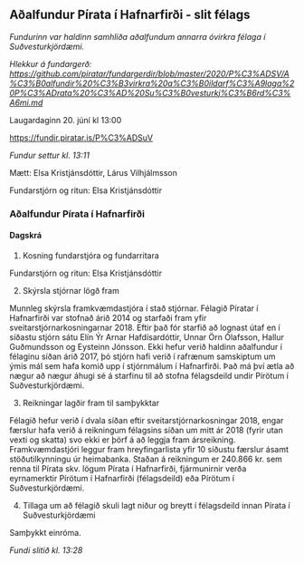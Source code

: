 ## Aðalfundur Pírata í Hafnarfirði - slit félags

*Fundurinn var haldinn samhliða aðalfundum annarra óvirkra félaga í Suðvesturkjördæmi.*

*Hlekkur á fundargerð: https://github.com/piratar/fundargerdir/blob/master/2020/P%C3%ADSV/A%C3%B0alfundir%20%C3%B3virkra%20a%C3%B0ildarf%C3%A9laga%20P%C3%ADrata%20%C3%AD%20Su%C3%B0vesturkj%C3%B6rd%C3%A6mi.md*

Laugardaginn 20. júní kl 13:00

https://fundir.piratar.is/P%C3%ADSuV

*Fundur settur kl. 13:11*

Mætt: Elsa Kristjánsdóttir, Lárus Vilhjálmsson

Fundarstjórn og ritun: Elsa Kristjánsdóttir

### Aðalfundur Pírata í Hafnarfirði

#### Dagskrá

1. Kosning fundarstjóra og fundarritara

Fundarstjórn og ritun: Elsa Kristjánsdóttir

2. Skýrsla stjórnar lögð fram

Munnleg skýrsla framkvæmdastjóra í stað stjórnar. Félagið Píratar í Hafnarfirði var stofnað árið 2014 og starfaði fram yfir sveitarstjórnarkosningarnar 2018. Eftir það fór starfið að lognast útaf en í síðastu stjórn sátu Elín Ýr Arnar Hafdísardóttir, Unnar Örn Ólafsson, Hallur Guðmundsson og Eysteinn Jónsson. Ekki hefur verið haldinn aðalfundur í félaginu síðan árið 2017, þó stjórn hafi verið í rafrænum samskiptum um ýmis mál sem hafa komið upp í stjórnmálum í Hafnarfirði. Það má því ætla að nægur að nægur áhugi sé á starfinu til að stofna félagsdeild undir Pírötum í Suðvesturkjördæmi.

3. Reikningar lagðir fram til samþykktar

Félagið hefur verið í dvala síðan eftir sveitarstjórnarkosningar 2018, engar færslur hafa verið á reikningum félagsins síðan um mitt ár 2018 (fyrir utan vexti og skatta) svo ekki er þörf á að leggja fram ársreikning. Framkvæmdastjóri leggur fram hreyfingarlista yfir 10 síðustu færslur ásamt stöðutilkynningu úr heimabanka. Staðan á reikningum er 240.866 kr. sem renna til Pírata skv. lögum Pírata í Hafnarfirði, fjármunirnir verða eyrnamerktir Pírötum í Hafnarfirði (félagsdeild) eða Pírötum í Suðvesturkjördæmi.

4. Tillaga um að félagið skuli lagt niður og breytt í félagsdeild innan Pírata í Suðvesturkjördæmi

Samþykkt einróma.

*Fundi slitið kl. 13:28*